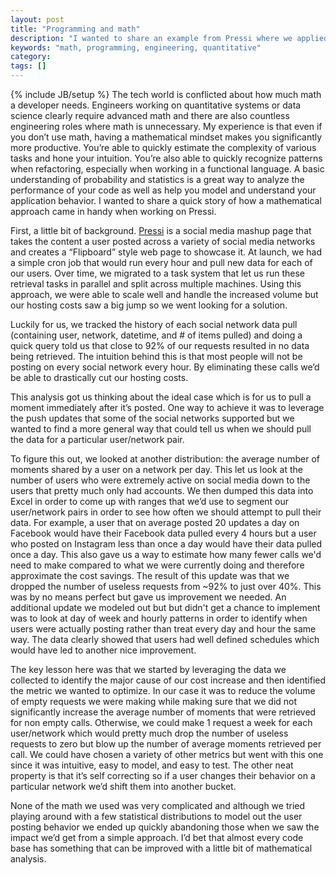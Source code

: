 ```yaml
---
layout: post
title: "Programming and math"
description: "I wanted to share an example from Pressi where we applied a quantitative approach to solve a problem."
keywords: "math, programming, engineering, quantitative"
category:
tags: []
---
```

{% include JB/setup %}
The tech world is conflicted about how much math a developer needs. Engineers working on quantitative systems or data science clearly require advanced math and there are also countless engineering roles where math is unnecessary. My experience is that even if you don’t use math, having a mathematical mindset makes you significantly more productive. You’re able to quickly estimate the complexity of various tasks and hone your intuition. You’re also able to quickly recognize patterns when refactoring, especially when working in a functional language. A basic understanding of probability and statistics is a great way to analyze the performance of your code as well as help you model and understand your application behavior. I wanted to share a quick story of how a mathematical approach came in handy when working on Pressi.

First, a little bit of background. <a href="http://getpressi.com" target="_blank">Pressi</a> is a social media mashup page that takes the content a user posted across a variety of social media networks and creates a “Flipboard” style web page to showcase it. At launch, we had a simple cron job that would run every hour and pull new data for each of our users. Over time, we migrated to a task system that let us run these retrieval tasks in parallel and split across multiple machines. Using this approach, we were able to scale well and handle the increased volume but our hosting costs saw a big jump so we went looking for a solution.

Luckily for us, we tracked the history of each social network data pull (containing user, network, datetime, and # of items pulled) and doing a quick query told us that close to 92% of our requests resulted in no data being retrieved. The intuition behind this is that most people will not be posting on every social network every hour. By eliminating these calls we’d be able to drastically cut our hosting costs.

This analysis got us thinking about the ideal case which is for us to pull a moment immediately after it’s posted. One way to achieve it was to leverage the push updates that some of the social networks supported but we wanted to find a more general way that could tell us when we should pull the data for a particular user/network pair.

To figure this out, we looked at another distribution: the average number of moments shared by a user on a network per day. This let us look at the number of users who were extremely active on social media down to the users that pretty much only had accounts. We then dumped this data into Excel in order to come up with ranges that we’d use to segment our user/network pairs in order to see how often we should attempt to pull their data. For example, a user that on average posted 20 updates a day on Facebook would have their Facebook data pulled every 4 hours but a user who posted on Instagram less than once a day would have their data pulled once a day. This also gave us a way to estimate how many fewer calls we'd need to make compared to what we were currently doing and therefore approximate the cost savings. The result of this update was that we dropped the number of useless requests from ~92% to just over 40%. This was by no means perfect but gave us improvement we needed. An additional update we modeled out but but didn't get a chance to implement was to look at day of week and hourly patterns in order to identify when users were actually posting rather than treat every day and hour the same way. The data clearly showed that users had well defined schedules which would have led to another nice improvement.

The key lesson here was that we started by leveraging the data we collected to identify the major cause of our cost increase and then identified the metric we wanted to optimize. In our case it was to reduce the volume of empty requests we were making while making sure that we did not significantly increase the average number of moments that were retrieved for non empty calls. Otherwise, we could make 1 request a week for each user/network which would pretty much drop the number of useless requests to zero but blow up the number of average moments retrieved per call. We could have chosen a variety of other metrics but went with this one since it was intuitive, easy to model, and easy to test. The other neat property is that it’s self correcting so if a user changes their behavior on a particular network we’d shift them into another bucket.

None of the math we used was very complicated and although we tried playing around with a few statistical distributions to model out the user posting behavior we ended up quickly abandoning those when we saw the impact we’d get from a simple approach. I’d bet that almost every code base has something that can be improved with a little bit of mathematical analysis.
